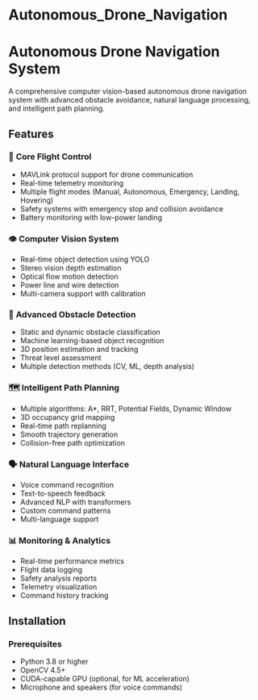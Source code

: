 # Autonomous_Drone_Navigation
# Autonomous Drone Navigation System

A comprehensive computer vision-based autonomous drone navigation system with advanced obstacle avoidance, natural language processing, and intelligent path planning.

## Features

### 🚁 **Core Flight Control**
- MAVLink protocol support for drone communication
- Real-time telemetry monitoring
- Multiple flight modes (Manual, Autonomous, Emergency, Landing, Hovering)
- Safety systems with emergency stop and collision avoidance
- Battery monitoring with low-power landing

### 👁️ **Computer Vision System**
- Real-time object detection using YOLO
- Stereo vision depth estimation
- Optical flow motion detection
- Power line and wire detection
- Multi-camera support with calibration

### 🧠 **Advanced Obstacle Detection**
- Static and dynamic obstacle classification
- Machine learning-based object recognition
- 3D position estimation and tracking
- Threat level assessment
- Multiple detection methods (CV, ML, depth analysis)

### 🗺️ **Intelligent Path Planning**
- Multiple algorithms: A*, RRT, Potential Fields, Dynamic Window
- 3D occupancy grid mapping
- Real-time path replanning
- Smooth trajectory generation
- Collision-free path optimization

### 🗣️ **Natural Language Interface**
- Voice command recognition
- Text-to-speech feedback
- Advanced NLP with transformers
- Custom command patterns
- Multi-language support

### 📊 **Monitoring & Analytics**
- Real-time performance metrics
- Flight data logging
- Safety analysis reports
- Telemetry visualization
- Command history tracking

## Installation

### Prerequisites
- Python 3.8 or higher
- OpenCV 4.5+
- CUDA-capable GPU (optional, for ML acceleration)
- Microphone and speakers (for voice commands)
